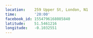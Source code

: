 ```yaml
---
location:    259 Upper St, London, N1
time:        '20:00'
facebook_id: 1554796168085840
latitude:    51.5461216
longitude:   -0.1032551
---
```

